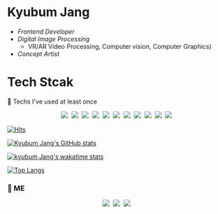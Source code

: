 <!-- ![header](https://capsule-render.vercel.app/api?type=Slice&color=auto&height=300&section=header&text=Kyubum%20Jang&fontColor=000&fontSize=90&animation=fadeIn)  -->

# Kyubum Jang
- _Frontend Developer_
- _Digital Image Processing_
  - VR/AR Video Processing, Computer vision, Computer Graphics)
- _Concept Artist_

# Tech Stcak
<p align="left"> 🌱 Techs I've used at least once </p>
<p align="center">
<img src="https://img.shields.io/badge/C++-00599C?style=flat-square&logo=C%2B%2B&logoColor=white"/></a>&nbsp 
<img src="https://img.shields.io/badge/Python-3766AB?style=flat-square&logo=Python&logoColor=white"/></a>&nbsp 
<img src="https://img.shields.io/badge/HTML5-E34F26?style=flat-square&logo=HTML5&logoColor=white"/></a>&nbsp 
<img src="https://img.shields.io/badge/JavaScript-F7DF1E?style=flat-square&logo=Javascript&logoColor=white"/></a>&nbsp 
<img src="https://img.shields.io/badge/TypeScript-3178C6?style=flat-square&logo=TypeScript&logoColor=white"/></a>&nbsp 
<img src="hhttps://img.shields.io/badge/React-61DAFB?style=flat-square&logo=React&logoColor=white"/></a>&nbsp 
<img src="https://img.shields.io/badge/styled_components-DB7093?style=flat-square&logo=styled-components&logoColor=white"/></a>&nbsp 
<img src="https://img.shields.io/badge/Node.js-339933?style=flat-square&logo=Node.js&logoColor=white"/></a>&nbsp 
<img src="https://img.shields.io/badge/MySQL-4479A1?style=flat-square&logo=MySQL&logoColor=white"/></a>&nbsp 
<img src="https://img.shields.io/badge/MongoDB-47A248?style=flat-square&logo=MongoDB&logoColor=white"/></a>&nbsp 
<img src="https://img.shields.io/badge/aws-232F3E?style=flat-square&logo=Amazon-AWS&logoColor=white"/></a>&nbsp 


[![Hits](https://hits.seeyoufarm.com/api/count/incr/badge.svg?url=https%3A%2F%2Fgithub.com%2FKyubumJang&count_bg=%23B5C3C8&title_bg=%2398B4BE&icon=&icon_color=%23000000&title=Hits&edge_flat=false)](https://hits.seeyoufarm.com)

[![Kyubum Jang's GitHub stats](https://github-readme-stats.vercel.app/api?username=KyubumJang&hide=prs&count_private=true&show_icons=true&theme=dracula)](https://github.com/kyubumJang)

[![kyubum Jang's wakatime stats](https://github-readme-stats.vercel.app/api/wakatime?username=KyubumJang)](https://github-readme-stats.vercel.app/api/wakatime?username=KyubumJang)

[![Top Langs](https://github-readme-stats.vercel.app/api/top-langs/?username=kyubumJang&exclude_repo=2016104158,2015100592,2019103219,ARMYCODING,hub,android_makingApp&layout=compact)](https://github.com/KyubumJang)

<h3 align="left"> 💬 ME </h3>
<p align="center">
<a href="https://velog.io/@jkb2221"><img src="https://img.shields.io/badge/Tech_Blog-11B48A?style=flat-square&logo=Vimeo&logoColor=white&link=https://velog.io/@jkb2221"/></a>&nbsp <a href="https://www.instagram.com/kyubum_j/"><img src="https://img.shields.io/badge/Instagram-E4405F?style=flat-square&logo=Instagram&logoColor=white&link=https://www.instagram.com/kyubum_j/"/></a>&nbsp <a href=https://www.facebook.com/profile.php?id=100003462678420"><img src="https://img.shields.io/badge/Facebook-3b5998?style=flat-square&logo=Facebook&logoColor=white&link=https://www.facebook.com/profile.php?id=100003462678420/"></a>&nbsp

<!--
  - 영상 미디어는 TV, 휴대전화, 영화를 통해 소비되는 2D 영상과 HMD 등을 통한 VR/AR 영상, 멀티뷰 3D, 라이트 필드, 호로그램 등 입체 공간 영상을 포함한다. 디지털 영상 미디어의 질적/양적 팽창과 인공지능 기술의 접목으로 지능화/고도화 되며 자율주행/국방/의료/교육 등 타 산업으로 기술 및 서비스가 확산되고 있다. 영상 신호처리 분야의 중요성과 파급력은 업청나게 크다.
  - UHD/8K/16K, VR/MR/3D, 3D Audio, Light-Field/Multi-View, Point Cloud, Hologram에 대해서 연구하고 싶고 관련하여 공부를 할 예정이다.
  - 영상처리 수업의 김휘용 교수님의 영향을 많이 받아 DIP쪽 관련 분야에 관심을 많이 가지고 공부하고 있다. Realistic Media, Intelligent Media, Efficient Media. 3가지에 중점을 두어 공부를 한다. 실감나는 소통과 체험, 컴퓨터를 똑똑하게 만들어 자동으로 처리, 비용 효율적인 서비스를 통한 현실 가능성에 중점을 둘 것이다.

**KyubumJang/KyubumJang** is a ✨ _special_ ✨ repository because its `README.md` (this file) appears on your GitHub profile.

Here are some ideas to get you started:

- 🔭 I’m currently working on ...
- 🌱 I’m currently learning ...
- 👯 I’m looking to collaborate on ...
- 🤔 I’m looking for help with ...
- 💬 Ask me about ...
- 
- 😄 Pronouns: ...
- ⚡ Fun fact: ...

[![Readme Card](https://github-readme-stats.vercel.app/api/pin/?username=KyubumJang&repo=Daehan_Tech)](https://github.com/KyubumJang/Daehan_Tech)

[![Readme Card](https://github-readme-stats.vercel.app/api/pin/?username=KyubumJang&repo=rwrw-web)](https://github.com/KyubumJang/rwrw-web)

[![kyubum Jang's wakatime stats](https://github-readme-stats.vercel.app/api/wakatime?username=kyubumJang)](https://github.com/KyubumJang)

  * 나란히 두고 싶을 때
<a href="https://github-readme-stats.vercel.app/api/top-langs/?username=kyubumJang&exclude_repo=2016104158,2015100592,2019103219,ARMYCODING,hub,android_makingApp&layout=compact">
  <img align="center" src="https://github-readme-stats.vercel.app/api/top-langs/?username=kyubumJang&exclude_repo=2016104158,2015100592,2019103219,ARMYCODING,hub,android_makingApp&layout=compact" />
</a>

<a href="https://github-readme-stats.vercel.app/api/wakatime?username=KyubumJang">
  <img align="center" src="https://github-readme-stats.vercel.app/api/wakatime?username=KyubumJang" />
</a>

Test Wakatime
-->
